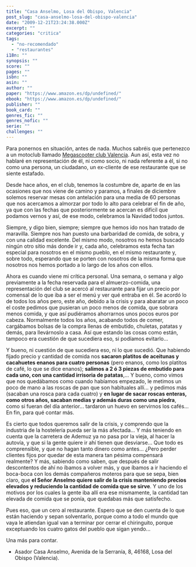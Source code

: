```yaml
---
title: "Casa Anselmo, Losa del Obispo, Valencia"
post_slug: "casa-anselmo-losa-del-obispo-valencia"
date: "2009-12-21T23:24:38.000Z"
excerpt: ""
categories: "critica"
tags: 
  - "no-recomendado"
  - "restaurantes"
i18n: ""
synopsis: ""
score: ""
pages: ""
isbn: ""
asin: ""
author: ""
paper: "https://www.amazon.es/dp/undefined/"
ebook: "https://www.amazon.es/dp/undefined/"
publisher: ""
book_card: ""
genres_fic: ""
genres_nofic: ""
serie: ""
challenges: ""
---
```


Para ponernos en situación, antes de nada. Muchos sabréis que pertenezco a un motoclub llamado [Megascooter club Valencia](http://www.mcvalencia.es). Aun así, esta vez no hablaré en representación de él, ni como socio, ni nada referente a él, si no como una persona, un ciudadano, un ex-cliente de ese restaurante que se siente estafado.

Desde hace años, en el club, tenemos la costumbre de, aparte de en las ocasiones que nos viene de camino y paramos, a finales de diciembre solemos reservar mesas con antelación para una media de 60 personas que nos acercamos a almorzar por todo lo alto para celebrar el fin de año, ya que con las fechas que posteriormente se acercan es difícil que podamos vernos y así, de ese modo, celebramos la Navidad todos juntos.

Siempre, y digo bien, siempre; siempre que hemos ido nos han tratado de maravilla. Siempre nos han puesto una barbaridad de comida, de sobra, y con una calidad excelente. Del mismo modo, nosotros no hemos buscado ningún otro sitio más donde ir y, cada año, celebramos esta fecha tan especial para nosotros en el mismo pueblo, en el mismo restaurante y, sobre todo, esperando que se porten con nosotros de la misma forma que nosotros nos hemos portado a lo largo de los años con ellos.

Ahora es cuando viene mi crítica personal. Una semana, o semana y algo previamente a la fecha reservada para el almuerzo-comida, una representación del club se acercó al restaurante para fijar un precio por comensal de lo que iba a ser el menú y ver qué entraba en él. Se acordó lo de todos los años pero, este año, debido a la crisis y para abaratar un poco el coste pedimos que pusieran un poco menos de comida, que sobrara menos comida, y que así pudiéramos ahorrarnos unos pocos euros por cabeza. Normalmente todos los años, acabando todos de comer, cargábamos bolsas de la compra llenas de embutido, chuletas, patatas y demás, para llevárnoslo a casa. Así que estando las cosas como están, tampoco era cuestión de que sucediera eso, si podíamos evitarlo...

Y bueno, ni cuestión de que sucediera eso, ni lo que sucedió. Que habiendo fijado precio y cantidad de comida nos **sacaron platitos de aceitunas y cacahuetes enanos para cuatro personas** (pero enanos, como los platitos de café, lo que se dice enanos); **salimos a 2 ó 3 piezas de embutido para cada uno, con una cantidad irrisoria de patatas**,... Y bueno, como vimos que nos quedábamos como cuando habíamos empezado, le metimos un poco de mano a las roscas de pan que son habituales allí... y pedimos más (sacaban una rosca para cada cuatro) y **en lugar de sacar roscas enteras, como otros años, sacaban medias y además duras como una piedra**, como si fueran del día anterior... tardaron un huevo en servirnos los cafés... En fin, para qué contar más.

Es cierto que todos queremos salir de la crisis, y comprendo que la industria de la hostelería pueda ser la más afectada... Y más teniendo en cuenta que la carretera de Ademuz ya no pasa por la vieja, al hacer la autovía, y que si la gente quiere ir ahí tienen que desviarse... Que todo es comprensible, y que no hagan tanto dinero como antes... ¿Pero perder clientes fijos por quedar de esta manera tan pésima compensará realmente? Y más, sabiendo como saben, que después de salir descontentos de ahí no íbamos a volver más, y que íbamos a ir haciendo el boca-boca con los demás compañeros moteros para que se sepa, bien claro, que **el Señor Anselmo quiere salir de la crisis manteniendo precios elevados y reduciendo la cantidad de comida que se sirve**. Y uno de los motivos por los cuales la gente iba allí era ese mismamente, la cantidad tan elevada de comida que se ponía, que quedabas más que satisfecho.

Pues eso, que un cero al restaurante. Espero que se den cuenta de lo que están haciendo y sepan solventarlo, porque como a todo el mundo que vaya le atiendan igual van a terminar por cerrar el chiringuito, porque exceptuando los cuatro gatos del pueblo que sigan yendo...

Una más para contar.

- Asador Casa Anselmo, Avenida de la Serranía, 8, 46168, Losa del Obispo (Valencia).
